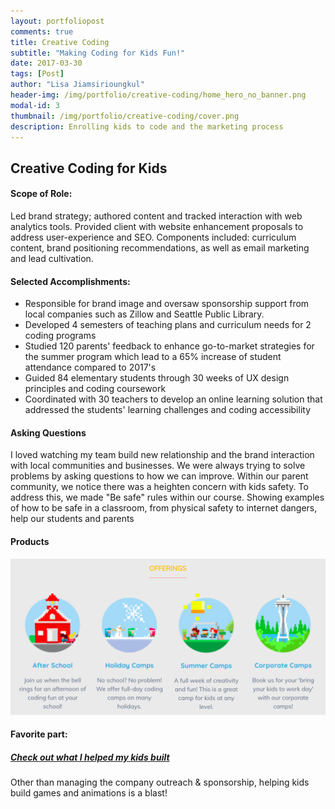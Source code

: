 ```yaml
---
layout: portfoliopost
comments: true
title: Creative Coding
subtitle: "Making Coding for Kids Fun!"
date: 2017-03-30
tags: [Post]
author: "Lisa Jiamsirioungkul"
header-img: /img/portfolio/creative-coding/home_hero_no_banner.png
modal-id: 3
thumbnail: /img/portfolio/creative-coding/cover.png
description: Enrolling kids to code and the marketing process
---
```

## Creative Coding for Kids


#### Scope of Role:

Led brand strategy; authored content and tracked interaction with web analytics tools. Provided client with website enhancement proposals to address user-experience and SEO. Components included: curriculum content, brand positioning recommendations, as well as email marketing and lead cultivation.

#### Selected Accomplishments:

- Responsible for brand image and oversaw sponsorship support from local companies such as Zillow and Seattle Public Library.
- Developed 4 semesters of teaching plans and curriculum needs for 2 coding programs
- Studied 120 parents' feedback to enhance go-to-market strategies for the summer program which lead to a 65% increase of student attendance compared to 2017's
- Guided 84 elementary students through 30 weeks of UX design principles and coding coursework
- Coordinated with 30 teachers to develop an online learning solution that addressed the students' learning challenges and coding accessibility

#### Asking Questions 

I loved watching my team build new relationship and the brand interaction with local communities and businesses. We were always trying to solve problems by asking questions to how we can improve. Within our parent community, we notice there was a heighten concern with kids safety. To address this, we made "Be safe" rules within our course. Showing examples of how to be safe in a classroom, from physical safety to internet dangers, help our students and parents 


#### Products
<img src="/img/portfolio/creative-coding/product-line.png" width="718px">


#### Favorite part: 

##### <a href="https://scratch.mit.edu/studios/5136239/"> Check out what I helped my kids built</a>

Other than managing the company outreach & sponsorship, helping kids build games and animations is a blast! 




 


 



 
